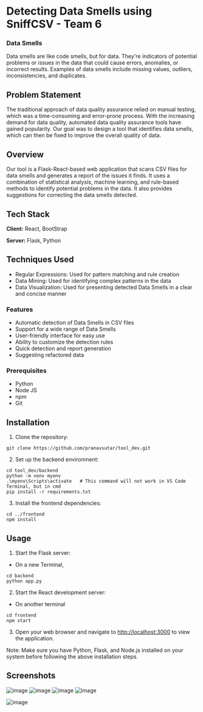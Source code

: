 # Detecting Data Smells using SniffCSV - Team 6

### Data Smells

Data smells are like code smells, but for data. They're indicators of potential problems or issues in the data that could cause errors, anomalies, or incorrect results. Examples of data smells include missing values, outliers, inconsistencies, and duplicates.

## Problem Statement
The traditional approach of data quality assurance relied on manual testing, which was a time-consuming and error-prone process. With the increasing demand for data quality, automated data quality assurance tools have gained popularity. Our goal was to design a tool that identifies data smells, which can then be fixed to improve the overall quality of data.

## Overview

Our tool is a Flask-React-based web application that scans CSV files for data smells and generates a report of the issues it finds. 
It uses a combination of statistical analysis, machine learning, and rule-based methods to identify potential problems in the data. 
It also provides suggestions for correcting the data smells detected.

## Tech Stack

**Client:** React, BootStrap

**Server:** Flask, Python


## Techniques Used

- Regular Expressions: Used for pattern matching and rule creation
- Data Mining: Used for identifying complex patterns in the data
- Data Visualization: Used for presenting detected Data Smells in a clear and concise manner

### Features

- Automatic detection of Data Smells in CSV files
- Support for a wide range of Data Smells
- User-friendly interface for easy use
- Ability to customize the detection rules
- Quick detection and report generation
- Suggesting refactored data

### Prerequisites
- Python
- Node JS 
- npm
- Git

## Installation

1. Clone the repository:
```
git clone https://github.com/pranavsutar/tool_dev.git
```

2. Set up the backend environment:

```
cd tool_dev/backend
python -m venv myenv
.\myenv\Scripts\activate   # This command will not work in VS Code Terminal, but in cmd
pip install -r requirements.txt
```


3. Install the frontend dependencies:
```
cd ../frontend
npm install
```

## Usage

1. Start the Flask server:
  - On a new Terminal,
```
cd backend
python app.py
```

2. Start the React development server:
  - On another terminal
```
cd frontend
npm start
```
3. Open your web browser and navigate to [http://localhost:3000](http://localhost:3000) to view the application.

Note: Make sure you have Python, Flask, and Node.js installed on your system before following the above installation steps.


## Screenshots

![image](https://user-images.githubusercontent.com/84005308/224994760-c4b69770-256c-4ebd-874d-c94b96a4056d.png)
![image](https://user-images.githubusercontent.com/84005308/224992705-1059131b-3e29-4ce4-88d0-82073621a0ef.png)
![image](https://user-images.githubusercontent.com/84005308/224989609-80faef87-2ce9-42b6-a98b-ccad3ad07571.png)
![image](https://user-images.githubusercontent.com/84005308/224994404-067ff351-0927-49a9-b784-a6de73dc4dc5.png)

![image](https://user-images.githubusercontent.com/84005308/224991001-896e87be-912f-4bf2-9d49-92ef56ba80d8.png)




